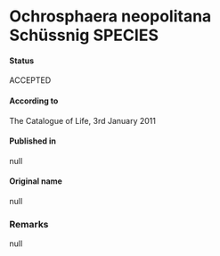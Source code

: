 Ochrosphaera neopolitana Schüssnig SPECIES
=======

#### Status
ACCEPTED

#### According to
The Catalogue of Life, 3rd January 2011

#### Published in
null

#### Original name
null

### Remarks
null